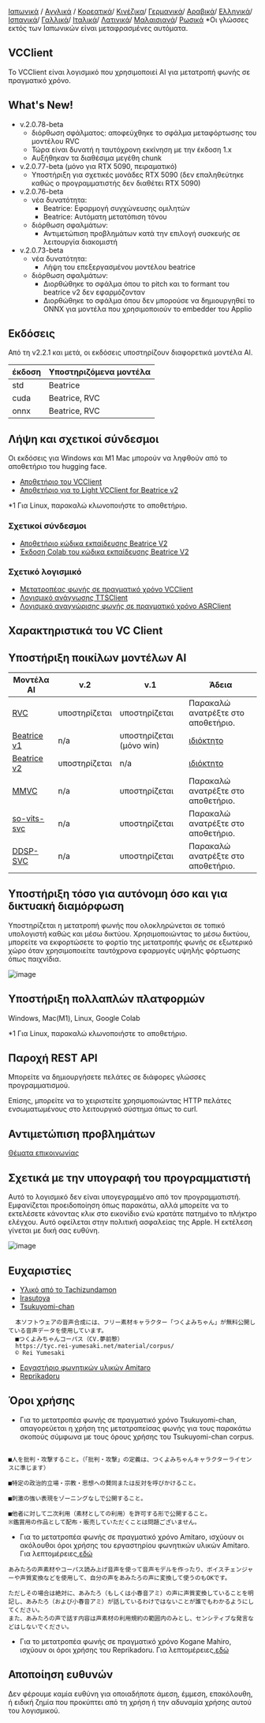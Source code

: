 [Ιαπωνικά](/README.md) /
[Αγγλικά](/docs_i18n/README_en.md) /
[Κορεατικά](/docs_i18n/README_ko.md)/
[Κινέζικα](/docs_i18n/README_zh.md)/
[Γερμανικά](/docs_i18n/README_de.md)/
[Αραβικά](/docs_i18n/README_ar.md)/
[Ελληνικά](/docs_i18n/README_el.md)/
[Ισπανικά](/docs_i18n/README_es.md)/
[Γαλλικά](/docs_i18n/README_fr.md)/
[Ιταλικά](/docs_i18n/README_it.md)/
[Λατινικά](/docs_i18n/README_la.md)/
[Μαλαισιανά](/docs_i18n/README_ms.md)/
[Ρωσικά](/docs_i18n/README_ru.md)
*Οι γλώσσες εκτός των Ιαπωνικών είναι μεταφρασμένες αυτόματα.

## VCClient

Το VCClient είναι λογισμικό που χρησιμοποιεί AI για μετατροπή φωνής σε πραγματικό χρόνο.

## What's New!

* v.2.0.78-beta
  * διόρθωση σφάλματος: αποφεύχθηκε το σφάλμα μεταφόρτωσης του μοντέλου RVC
  * Τώρα είναι δυνατή η ταυτόχρονη εκκίνηση με την έκδοση 1.x
  * Αυξήθηκαν τα διαθέσιμα μεγέθη chunk
* v.2.0.77-beta (μόνο για RTX 5090, πειραματικό)
  * Υποστήριξη για σχετικές μονάδες RTX 5090 (δεν επαληθεύτηκε καθώς ο προγραμματιστής δεν διαθέτει RTX 5090)
* v.2.0.76-beta
  * νέα δυνατότητα:
    * Beatrice: Εφαρμογή συγχώνευσης ομιλητών
    * Beatrice: Αυτόματη μετατόπιση τόνου
  * διόρθωση σφαλμάτων:
    * Αντιμετώπιση προβλημάτων κατά την επιλογή συσκευής σε λειτουργία διακομιστή
* v.2.0.73-beta
  * νέα δυνατότητα:
    * Λήψη του επεξεργασμένου μοντέλου beatrice
  * διόρθωση σφαλμάτων:
    * Διορθώθηκε το σφάλμα όπου το pitch και το formant του beatrice v2 δεν εφαρμόζονταν
    * Διορθώθηκε το σφάλμα όπου δεν μπορούσε να δημιουργηθεί το ONNX για μοντέλα που χρησιμοποιούν το embedder του Applio

## Εκδόσεις

Από τη v2.2.1 και μετά, οι εκδόσεις υποστηρίζουν διαφορετικά μοντέλα AI.

| έκδοση | Υποστηριζόμενα μοντέλα |
| ------ | ---------------------- |
| std    | Beatrice              |
| cuda   | Beatrice, RVC         |
| onnx   | Beatrice, RVC         |

## Λήψη και σχετικοί σύνδεσμοι

Οι εκδόσεις για Windows και M1 Mac μπορούν να ληφθούν από το αποθετήριο του hugging face.

* [Αποθετήριο του VCClient](https://huggingface.co/wok000/vcclient000/tree/main)
* [Αποθετήριο για το Light VCClient for Beatrice v2](https://huggingface.co/wok000/light_vcclient_beatrice/tree/main)

*1 Για Linux, παρακαλώ κλωνοποιήστε το αποθετήριο.

### Σχετικοί σύνδεσμοι

* [Αποθετήριο κώδικα εκπαίδευσης Beatrice V2](https://huggingface.co/fierce-cats/beatrice-trainer)
* [Έκδοση Colab του κώδικα εκπαίδευσης Beatrice V2](https://github.com/w-okada/beatrice-trainer-colab)

### Σχετικό λογισμικό

* [Μετατροπέας φωνής σε πραγματικό χρόνο VCClient](https://github.com/w-okada/voice-changer)
* [Λογισμικό ανάγνωσης TTSClient](https://github.com/w-okada/ttsclient)
* [Λογισμικό αναγνώρισης φωνής σε πραγματικό χρόνο ASRClient](https://github.com/w-okada/asrclient)

## Χαρακτηριστικά του VC Client

## Υποστήριξη ποικίλων μοντέλων AI

| Μοντέλα AI                                                                                                     | v.2       | v.1                  | Άδεια                                                                                 |
| ------------------------------------------------------------------------------------------------------------ | --------- | -------------------- | ------------------------------------------------------------------------------------------ |
| [RVC ](https://github.com/RVC-Project/Retrieval-based-Voice-Conversion-WebUI/blob/main/docs/jp/README.ja.md) | υποστηρίζεται | υποστηρίζεται            | Παρακαλώ ανατρέξτε στο αποθετήριο.                                                             |
| [Beatrice v1](https://prj-beatrice.com/)                                                                     | n/a       | υποστηρίζεται (μόνο win) | [ιδιόκτητο](https://github.com/w-okada/voice-changer/tree/master/server/voice_changer/Beatrice) |
| [Beatrice v2](https://prj-beatrice.com/)                                                                     | υποστηρίζεται | n/a                  | [ιδιόκτητο](https://huggingface.co/wok000/vcclient_model/blob/main/beatrice_v2_beta/readme.md)  |
| [MMVC](https://github.com/isletennos/MMVC_Trainer)                                                           | n/a       | υποστηρίζεται            | Παρακαλώ ανατρέξτε στο αποθετήριο.                                                             |
| [so-vits-svc](https://github.com/svc-develop-team/so-vits-svc)                                               | n/a       | υποστηρίζεται            | Παρακαλώ ανατρέξτε στο αποθετήριο.                                                             |
| [DDSP-SVC](https://github.com/yxlllc/DDSP-SVC)                                                               | n/a       | υποστηρίζεται            | Παρακαλώ ανατρέξτε στο αποθετήριο.                                                             |

## Υποστήριξη τόσο για αυτόνομη όσο και για δικτυακή διαμόρφωση

Υποστηρίζεται η μετατροπή φωνής που ολοκληρώνεται σε τοπικό υπολογιστή καθώς και μέσω δικτύου.
Χρησιμοποιώντας το μέσω δικτύου, μπορείτε να εκφορτώσετε το φορτίο της μετατροπής φωνής σε εξωτερικό χώρο όταν χρησιμοποιείτε ταυτόχρονα εφαρμογές υψηλής φόρτωσης όπως παιχνίδια.

![image](https://user-images.githubusercontent.com/48346627/206640768-53f6052d-0a96-403b-a06c-6714a0b7471d.png)

## Υποστήριξη πολλαπλών πλατφορμών

Windows, Mac(M1), Linux, Google Colab

*1 Για Linux, παρακαλώ κλωνοποιήστε το αποθετήριο.

## Παροχή REST API

Μπορείτε να δημιουργήσετε πελάτες σε διάφορες γλώσσες προγραμματισμού.

Επίσης, μπορείτε να το χειριστείτε χρησιμοποιώντας HTTP πελάτες ενσωματωμένους στο λειτουργικό σύστημα όπως το curl.

## Αντιμετώπιση προβλημάτων

[Θέματα επικοινωνίας](tutorials/trouble_shoot_communication_ja.md)

## Σχετικά με την υπογραφή του προγραμματιστή

Αυτό το λογισμικό δεν είναι υπογεγραμμένο από τον προγραμματιστή. Εμφανίζεται προειδοποίηση όπως παρακάτω, αλλά μπορείτε να το εκτελέσετε κάνοντας κλικ στο εικονίδιο ενώ κρατάτε πατημένο το πλήκτρο ελέγχου. Αυτό οφείλεται στην πολιτική ασφαλείας της Apple. Η εκτέλεση γίνεται με δική σας ευθύνη.

![image](https://user-images.githubusercontent.com/48346627/212567711-c4a8d599-e24c-4fa3-8145-a5df7211f023.png)

## Ευχαριστίες

* [Υλικό από το Tachizundamon](https://seiga.nicovideo.jp/seiga/im10792934)
* [Irasutoya](https://www.irasutoya.com/)
* [Tsukuyomi-chan](https://tyc.rei-yumesaki.net/)

```
  本ソフトウェアの音声合成には、フリー素材キャラクター「つくよみちゃん」が無料公開している音声データを使用しています。
  ■つくよみちゃんコーパス（CV.夢前黎）
  https://tyc.rei-yumesaki.net/material/corpus/
  © Rei Yumesaki
```

* [Εργαστήριο φωνητικών υλικών Amitaro](https://amitaro.net/)
* [Reprikadoru](https://kikyohiroto1227.wixsite.com/kikoto-utau)

## Όροι χρήσης

* Για το μετατροπέα φωνής σε πραγματικό χρόνο Tsukuyomi-chan, απαγορεύεται η χρήση της μετατραπείσας φωνής για τους παρακάτω σκοπούς σύμφωνα με τους όρους χρήσης του Tsukuyomi-chan corpus.

```

■人を批判・攻撃すること。（「批判・攻撃」の定義は、つくよみちゃんキャラクターライセンスに準じます）

■特定の政治的立場・宗教・思想への賛同または反対を呼びかけること。

■刺激の強い表現をゾーニングなしで公開すること。

■他者に対して二次利用（素材としての利用）を許可する形で公開すること。
※鑑賞用の作品として配布・販売していただくことは問題ございません。
```

* Για το μετατροπέα φωνής σε πραγματικό χρόνο Amitaro, ισχύουν οι ακόλουθοι όροι χρήσης του εργαστηρίου φωνητικών υλικών Amitaro. Για λεπτομέρειες,[εδώ](https://amitaro.net/voice/faq/#index_id6)

```
あみたろの声素材やコーパス読み上げ音声を使って音声モデルを作ったり、ボイスチェンジャーや声質変換などを使用して、自分の声をあみたろの声に変換して使うのもOKです。

ただしその場合は絶対に、あみたろ（もしくは小春音アミ）の声に声質変換していることを明記し、あみたろ（および小春音アミ）が話しているわけではないことが誰でもわかるようにしてください。
また、あみたろの声で話す内容は声素材の利用規約の範囲内のみとし、センシティブな発言などはしないでください。
```

* Για το μετατροπέα φωνής σε πραγματικό χρόνο Kogane Mahiro, ισχύουν οι όροι χρήσης του Reprikadoru. Για λεπτομέρειες,[εδώ](https://kikyohiroto1227.wixsite.com/kikoto-utau/ter%EF%BD%8Ds-of-service)

## Αποποίηση ευθυνών

Δεν φέρουμε καμία ευθύνη για οποιαδήποτε άμεση, έμμεση, επακόλουθη, ή ειδική ζημία που προκύπτει από τη χρήση ή την αδυναμία χρήσης αυτού του λογισμικού.

```
